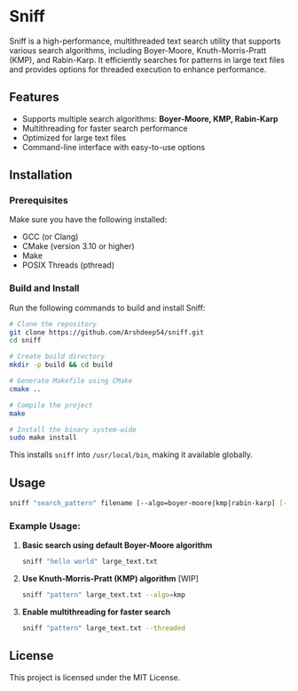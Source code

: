 # Sniff

Sniff is a high-performance, multithreaded text search utility that supports various search algorithms, including Boyer-Moore, Knuth-Morris-Pratt (KMP), and Rabin-Karp. It efficiently searches for patterns in large text files and provides options for threaded execution to enhance performance.

## Features
- Supports multiple search algorithms: **Boyer-Moore, KMP, Rabin-Karp**
- Multithreading for faster search performance
- Optimized for large text files
- Command-line interface with easy-to-use options

## Installation

### Prerequisites
Make sure you have the following installed:
- GCC (or Clang)
- CMake (version 3.10 or higher)
- Make
- POSIX Threads (pthread)

### Build and Install
Run the following commands to build and install Sniff:
```bash
# Clone the repository
git clone https://github.com/Arshdeep54/sniff.git
cd sniff

# Create build directory
mkdir -p build && cd build

# Generate Makefile using CMake
cmake ..

# Compile the project
make

# Install the binary system-wide
sudo make install
```
This installs `sniff` into `/usr/local/bin`, making it available globally.

## Usage
```bash
sniff "search_pattern" filename [--algo=boyer-moore|kmp|rabin-karp] [--threaded]
```

### Example Usage:
1. **Basic search using default Boyer-Moore algorithm**
   ```bash
   sniff "hello world" large_text.txt
   ```

2. **Use Knuth-Morris-Pratt (KMP) algorithm** [WIP]
   ```bash
   sniff "pattern" large_text.txt --algo=kmp
   ```

3. **Enable multithreading for faster search**
   ```bash
   sniff "pattern" large_text.txt --threaded
   ```

## License
This project is licensed under the MIT License.

